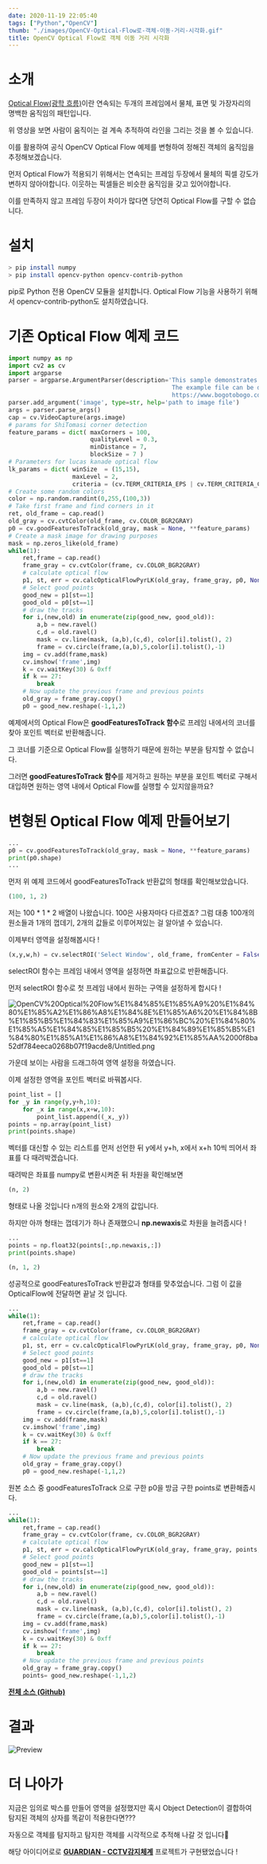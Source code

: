 ```yaml
---
date: 2020-11-19 22:05:40
tags: ["Python","OpenCV"]
thumb: "./images/OpenCV-Optical-Flow로-객체-이동-거리-시각화.gif"
title: OpenCV Optical Flow로 객체 이동 거리 시각화
---
```

# 소개

 [Optical Flow(광학 흐름)](https://en.wikipedia.org/wiki/Optical_flow)이란 연속되는 두개의 프레임에서 물체, 표면 및 가장자리의 명백한 움직임의 패턴입니다. 

 위 영상을 보면 사람이 움직이는 걸 계속 추적하여 라인을 그리는 것을 볼 수 있습니다.

이를 활용하여 공식 OpenCV Optical Flow 예제를 변형하여 정해진 객체의 움직임을 추정해보겠습니다.

 먼저 Optical Flow가 적용되기 위해서는 연속되는 프레임 두장에서 물체의 픽셀 강도가 변하지 않아야합니다. 이웃하는 픽셀들은 비슷한 움직임을 갖고 있어야합니다.

이를 만족하지 않고 프레임 두장이 차이가 많다면 당연히 Optical Flow를 구할 수 없습니다.

# 설치

```bash
> pip install numpy
> pip install opencv-python opencv-contrib-python
```

pip로 Python 전용 OpenCV 모듈을 설치합니다. Optical Flow 기능을 사용하기 위해서 opencv-contrib-python도 설치하였습니다.

# 기존 Optical Flow 예제 코드

```python
import numpy as np
import cv2 as cv
import argparse
parser = argparse.ArgumentParser(description='This sample demonstrates Lucas-Kanade Optical Flow calculation. \
                                              The example file can be downloaded from: \
                                              https://www.bogotobogo.com/python/OpenCV_Python/images/mean_shift_tracking/slow_traffic_small.mp4')
parser.add_argument('image', type=str, help='path to image file')
args = parser.parse_args()
cap = cv.VideoCapture(args.image)
# params for ShiTomasi corner detection
feature_params = dict( maxCorners = 100,
                       qualityLevel = 0.3,
                       minDistance = 7,
                       blockSize = 7 )
# Parameters for lucas kanade optical flow
lk_params = dict( winSize  = (15,15),
                  maxLevel = 2,
                  criteria = (cv.TERM_CRITERIA_EPS | cv.TERM_CRITERIA_COUNT, 10, 0.03))
# Create some random colors
color = np.random.randint(0,255,(100,3))
# Take first frame and find corners in it
ret, old_frame = cap.read()
old_gray = cv.cvtColor(old_frame, cv.COLOR_BGR2GRAY)
p0 = cv.goodFeaturesToTrack(old_gray, mask = None, **feature_params)
# Create a mask image for drawing purposes
mask = np.zeros_like(old_frame)
while(1):
    ret,frame = cap.read()
    frame_gray = cv.cvtColor(frame, cv.COLOR_BGR2GRAY)
    # calculate optical flow
    p1, st, err = cv.calcOpticalFlowPyrLK(old_gray, frame_gray, p0, None, **lk_params)
    # Select good points
    good_new = p1[st==1]
    good_old = p0[st==1]
    # draw the tracks
    for i,(new,old) in enumerate(zip(good_new, good_old)):
        a,b = new.ravel()
        c,d = old.ravel()
        mask = cv.line(mask, (a,b),(c,d), color[i].tolist(), 2)
        frame = cv.circle(frame,(a,b),5,color[i].tolist(),-1)
    img = cv.add(frame,mask)
    cv.imshow('frame',img)
    k = cv.waitKey(30) & 0xff
    if k == 27:
        break
    # Now update the previous frame and previous points
    old_gray = frame_gray.copy()
    p0 = good_new.reshape(-1,1,2)
```

예제에서의 Optical Flow은 **goodFeaturesToTrack 함수**로 프레임 내에서의 코너를 찾아 포인트 벡터로 반환해줍니다. 

그 코너를 기준으로 Optical Flow를 실행하기 때문에 원하는 부분을 탐지할 수 없습니다. 

그러면 **goodFeaturesToTrack 함수**를 제거하고 원하는 부분을 포인트 벡터로 구해서 대입하면 원하는 영역 내에서 Optical Flow를 실행할 수 있지않을까요?

# 변형된 Optical Flow 예제 만들어보기

```python
...
p0 = cv.goodFeaturesToTrack(old_gray, mask = None, **feature_params)
print(p0.shape)
...
```

  먼저 위 예제 코드에서 goodFeaturesToTrack 반환값의 형태를 확인해보았습니다.

```python
(100, 1, 2)
```

저는 100 * 1 * 2 배열이 나왔습니다. 100은 사용자마다 다르겠죠? 그럼 대충 100개의 원소들과 1개의 껍데기, 2개의 값들로 이루어져있는 걸 알아낼 수 있습니다.

 이제부터 영역을 설정해봅시다 !

```python
(x,y,w,h) = cv.selectROI('Select Window', old_frame, fromCenter = False, showCrosshair = True)
```

selectROI 함수는 프레임 내에서 영역을 설정하면 좌표값으로 반환해줍니다.

먼저 selectROI 함수로 첫 프레임 내에서 원하는 구역을 설정하게 합시다 !

![OpenCV%20Optical%20Flow%E1%84%85%E1%85%A9%20%E1%84%80%E1%85%A2%E1%86%A8%E1%84%8E%E1%85%A6%20%E1%84%8B%E1%85%B5%E1%84%83%E1%85%A9%E1%86%BC%20%E1%84%80%E1%85%A5%E1%84%85%E1%85%B5%20%E1%84%89%E1%85%B5%E1%84%80%E1%85%A1%E1%86%A8%E1%84%92%E1%85%AA%2000f8ba52df784eeca0268b07f19acde8/Untitled.png](OpenCV%20Optical%20Flow%E1%84%85%E1%85%A9%20%E1%84%80%E1%85%A2%E1%86%A8%E1%84%8E%E1%85%A6%20%E1%84%8B%E1%85%B5%E1%84%83%E1%85%A9%E1%86%BC%20%E1%84%80%E1%85%A5%E1%84%85%E1%85%B5%20%E1%84%89%E1%85%B5%E1%84%80%E1%85%A1%E1%86%A8%E1%84%92%E1%85%AA%2000f8ba52df784eeca0268b07f19acde8/Untitled.png)

가운데 보이는 사람을 드래그하여 영역 설정을 하였습니다.

이제 설정한 영역을 포인트 벡터로 바꿔봅시다.

```python
point_list = []
for _y in range(y,y+h,10):
    for _x in range(x,x+w,10):
        point_list.append((_x,_y))
points = np.array(point_list)
print(points.shape)
```

 벡터를 대신할 수 있는 리스트를 먼저 선언한 뒤 y에서 y+h, x에서 x+h 10씩 띄어서 좌표를 다 때려박겠습니다. 

때려박은 좌표를 numpy로 변환시켜준 뒤 차원을 확인해보면

```python
(n, 2)
```

형태로 나올 것입니다 n개의 원소와 2개의 값입니다. 

하지만 아까 형태는 껍데기가 하나 존재했으니 **np.newaxis**로 차원을 늘려줍시다 !

```python
...
points = np.float32(points[:,np.newaxis,:])
print(points.shape)
```

```python
(n, 1, 2)
```

 성공적으로 goodFeaturesToTrack 반환값과 형태를 맞추었습니다. 그럼 이 값을 OpticalFlow에 전달하면 끝날 것 입니다.

```python
...
while(1):
    ret,frame = cap.read()
    frame_gray = cv.cvtColor(frame, cv.COLOR_BGR2GRAY)
    # calculate optical flow
    p1, st, err = cv.calcOpticalFlowPyrLK(old_gray, frame_gray, p0, None, **lk_params)
    # Select good points
    good_new = p1[st==1]
    good_old = p0[st==1]
    # draw the tracks
    for i,(new,old) in enumerate(zip(good_new, good_old)):
        a,b = new.ravel()
        c,d = old.ravel()
        mask = cv.line(mask, (a,b),(c,d), color[i].tolist(), 2)
        frame = cv.circle(frame,(a,b),5,color[i].tolist(),-1)
    img = cv.add(frame,mask)
    cv.imshow('frame',img)
    k = cv.waitKey(30) & 0xff
    if k == 27:
        break
    # Now update the previous frame and previous points
    old_gray = frame_gray.copy()
    p0 = good_new.reshape(-1,1,2)
```

원본 소스 중 goodFeaturesToTrack 으로 구한 p0을 방금 구한 points로 변환해줍시다.

```python
...
while(1):
    ret,frame = cap.read()
    frame_gray = cv.cvtColor(frame, cv.COLOR_BGR2GRAY)
    # calculate optical flow
    p1, st, err = cv.calcOpticalFlowPyrLK(old_gray, frame_gray, points, None, **lk_params)
    # Select good points
    good_new = p1[st==1]
    good_old = points[st==1]
    # draw the tracks
    for i,(new,old) in enumerate(zip(good_new, good_old)):
        a,b = new.ravel()
        c,d = old.ravel()
        mask = cv.line(mask, (a,b),(c,d), color[i].tolist(), 2)
        frame = cv.circle(frame,(a,b),5,color[i].tolist(),-1)
    img = cv.add(frame,mask)
    cv.imshow('frame',img)
    k = cv.waitKey(30) & 0xff
    if k == 27:
        break
    # Now update the previous frame and previous points
    old_gray = frame_gray.copy()
    points= good_new.reshape(-1,1,2)
```

**[전체 소스 (Github)](https://github.com/gron1gh1/opencv-motion-track-liner.git)**

# 결과
![Preview](./images/OpenCV-Optical-Flow로-객체-이동-거리-시각화.gif)

# 더 나아가

 지금은 임의로 박스를 만들어 영역을 설정했지만 혹시 Object Detection이 결합하여 탐지된 객체의 상자를 똑같이 적용한다면???

 자동으로 객체를 탐지하고 탐지한 객체를 시각적으로 추적해 나갈 것 입니다🤞

 해당 아이디어로로 **[GUARDIAN - CCTV감지체계](https://develment.blog/2020-%EA%B5%AD%EB%B0%A9%EC%98%A4%ED%94%88%EC%86%8C%EC%8A%A4%EC%95%84%EC%B9%B4%EB%8D%B0%EB%AF%B8-%ED%95%B4%EC%BB%A4%ED%86%A4---guardian-%EA%B0%9C%EB%B0%9C-%ED%9B%84%EA%B8%B0-%E2%9C%94/)** 프로젝트가 구현됐었습니다 !